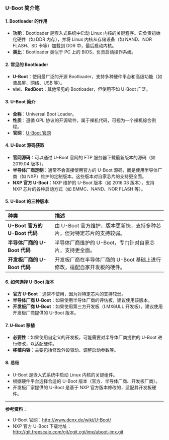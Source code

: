 ### U-Boot 简介笔

#### 1. **Bootloader 的作用**

- **功能**：Bootloader 是嵌入式系统中启动 Linux 内核的关键程序。它负责初始化硬件（如 DDR 内存），并将 Linux 内核从存储设备（如 NAND、NOR FLASH、SD 卡等）加载到 DDR 中，最后启动内核。
- **类比**：Bootloader 类似于 PC 上的 BIOS，负责启动操作系统。

#### 2. **常见的 Bootloader**

- **U-Boot**：使用最广泛的开源 Bootloader，支持多种硬件平台和高级功能（如液晶屏、网络、USB 等）。
- **vivi**、**RedBoot**：其他常见的 Bootloader，但使用不如 U-Boot 广泛。

#### 3. **U-Boot 简介**

- **全称**：Universal Boot Loader。
- **性质**：遵循 GPL 协议的开源软件，属于裸机代码，可视为一个裸机综合例程。
- **官网**：[U-Boot 官网](http://www.denx.de/wiki/U-Boot/)

#### 4. **U-Boot 源码获取**

- **官网源码**：可以通过 U-Boot 官网的 FTP 服务器下载最新版本的源码（如 2019.04 版本）。
- **半导体厂商定制**：通常不会直接使用官方的 U-Boot 源码，而是使用半导体厂商（如 NXP）维护的定制版本。这些版本对自家芯片的支持更全面。
- **NXP 官方 U-Boot**：NXP 维护的 U-Boot 版本（如 2016.03 版本），支持 NXP 芯片的各种启动方式（如 EMMC、NAND、NOR FLASH 等）。

#### 5. **U-Boot 的三种版本**

| **种类**                      | **描述**                                                     |
| :---------------------------- | :----------------------------------------------------------- |
| **U-Boot 官方的 U-Boot 代码** | 由 U-Boot 官方维护，版本更新快，支持多种芯片，但对特定芯片的支持较弱。 |
| **半导体厂商的 U-Boot 代码**  | 半导体厂商维护的 U-Boot，专门针对自家芯片，支持更全面。      |
| **开发板厂商的 U-Boot 代码**  | 开发板厂商在半导体厂商的 U-Boot 基础上进行修改，适配自家开发板的硬件。 |

#### 6. **如何选择 U-Boot 版本**

- **官方 U-Boot**：通常不使用，因为对特定芯片的支持较弱。
- **半导体厂商 U-Boot**：如果使用半导体厂商的评估板，建议使用该版本。
- **开发板厂商 U-Boot**：如果使用第三方开发板（I.MX6ULL 开发板），建议使用开发板厂商提供的 U-Boot 版本。

#### 7. **U-Boot 移植**

- **必要性**：如果使用自定义的开发板，可能需要对半导体厂商提供的 U-Boot 进行修改，以适配硬件。
- **移植内容**：主要包括修改外设驱动、调整启动参数等。

#### 8. **总结**

- U-Boot 是嵌入式系统中启动 Linux 内核的关键组件。
- 根据硬件平台选择合适的 U-Boot 版本（官方、半导体厂商、开发板厂商）。
- 开发板厂家提供的 U-Boot 是基于 NXP 官方版本修改的，适配其开发板硬件。

------

**参考资料**：

- U-Boot 官网：http://www.denx.de/wiki/U-Boot/
- NXP 官方 U-Boot 下载地址：http://git.freescale.com/git/cgit.cgi/imx/uboot-imx.git